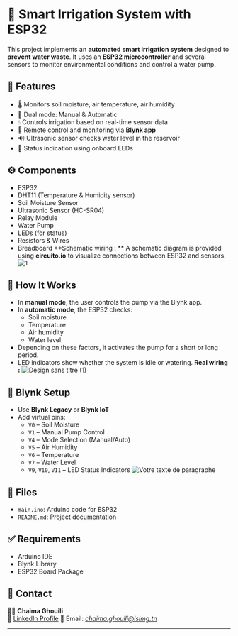 # 🌱 Smart Irrigation System with ESP32

This project implements an **automated smart irrigation system** designed to **prevent water waste**. It uses an **ESP32 microcontroller** and several sensors to monitor environmental conditions and control a water pump.

## 🚀 Features

- 🌡️ Monitors soil moisture, air temperature, air humidity
- 🧠 Dual mode: Manual & Automatic
- 💧 Controls irrigation based on real-time sensor data
- 📱 Remote control and monitoring via **Blynk app**
- 🔊 Ultrasonic sensor checks water level in the reservoir
- 🔴 Status indication using onboard LEDs

## ⚙️ Components

- ESP32
- DHT11 (Temperature & Humidity sensor)
- Soil Moisture Sensor
- Ultrasonic Sensor (HC-SR04)
- Relay Module
- Water Pump
- LEDs (for status)
- Resistors & Wires
- Breadboard
**Schematic wiring : **
A schematic diagram is provided using **circuito.io** to visualize connections between ESP32 and sensors.
![1](https://github.com/user-attachments/assets/c16768bd-822c-497f-a5c4-397cb803b5ae)

## 🧠 How It Works

- In **manual mode**, the user controls the pump via the Blynk app.
- In **automatic mode**, the ESP32 checks:
  - Soil moisture
  - Temperature
  - Air humidity
  - Water level
- Depending on these factors, it activates the pump for a short or long period.
- LED indicators show whether the system is idle or watering.
  **Real wiring :**
![Design sans titre (1)](https://github.com/user-attachments/assets/d9f952c4-a719-4145-ba1d-388c1cffd4ec)
## 📲 Blynk Setup

- Use **Blynk Legacy** or **Blynk IoT**
- Add virtual pins:
  - `V0` – Soil Moisture
  - `V1` – Manual Pump Control
  - `V4` – Mode Selection (Manual/Auto)
  - `V5` – Air Humidity
  - `V6` – Temperature
  - `V7` – Water Level
  - `V9`, `V10`, `V11` – LED Status Indicators
![Votre texte de paragraphe](https://github.com/user-attachments/assets/27d5f007-0a8d-4912-8a03-98895e8ffaf8)


## 📁 Files

- `main.ino`: Arduino code for ESP32
- `README.md`: Project documentation

## ✅ Requirements

- Arduino IDE
- Blynk Library
- ESP32 Board Package

## 📜 Contact

👩‍💻 **Chaima Ghouili**  
🔗 [LinkedIn Profile](www.linkedin.com/in/chaima-ghouili-98b54527a)
📧 Email: *chaima.ghouili@isimg.tn* 

---


